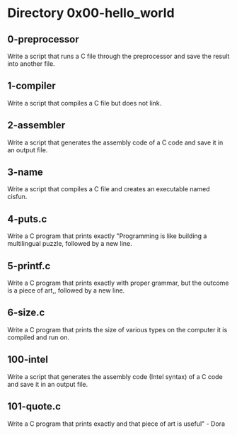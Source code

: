 # Directory 0x00-hello_world

## 0-preprocessor
Write a script that runs a C file through the preprocessor and save the result into another file.

## 1-compiler
Write a script that compiles a C file but does not link.

## 2-assembler
Write a script that generates the assembly code of a C code and save it in an output file.

## 3-name
Write a script that compiles a C file and creates an executable named cisfun.

## 4-puts.c
Write a C program that prints exactly "Programming is like building a multilingual puzzle, followed by a new line.

## 5-printf.c
Write a C program that prints exactly with proper grammar, but the outcome is a piece of art,, followed by a new line.

## 6-size.c
Write a C program that prints the size of various types on the computer it is compiled and run on.

## 100-intel
Write a script that generates the assembly code (Intel syntax) of a C code and save it in an output file.

## 101-quote.c
Write a C program that prints exactly and that piece of art is useful" - Dora 

